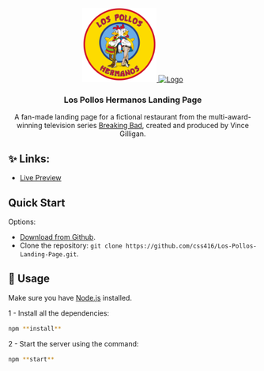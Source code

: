 <!-- PROJECT LOGO -->
<br />
<div align="center">
  <a href="https://github.com/othneildrew/Best-README-Template">
     <img src="src/assets/images/logo.png" alt="Logo" width="150" height="150">
  </a>
   <a href="https://github.com/othneildrew/Best-README-Template">
     <img src="https://upload.wikimedia.org/wikipedia/commons/thumb/7/77/Breaking_Bad_logo.svg/2560px-Breaking_Bad_logo.svg.png" alt="Logo" width="250" height="150">
  </a>

  <h3 align="center">Los Pollos Hermanos Landing Page</h3>

  <p align="center">
    A fan-made landing page for a fictional restaurant from the multi-award-winning television series <a href="https://www.sonypictures.com/tv/breakingbad">Breaking Bad</a>, created and produced by Vince Gilligan.
    <br />
    <!-- <a href="https://github.com/othneildrew/Best-README-Template"><strong>Explore the docs »</strong></a>
    <br />
    <br />
    <a href="https://github.com/othneildrew/Best-README-Template">View Demo</a>
    ·
    <a href="https://github.com/othneildrew/Best-README-Template/issues">Report Bug</a>
    ·
    <a href="https://github.com/othneildrew/Best-README-Template/issues">Request Feature</a> -->
  </p>
</div>

## ✨ Links: 
+ [Live Preview](https://los-pollos-hermanos-5ba22.web.app/)
  
## Quick Start

Options:

- [Download from Github](https://github.com/creativetimofficial/awesome-landing-page.git).
- Clone the repository: `git clone https://github.com/css416/Los-Pollos-Landing-Page.git`.

## 🚀 Usage

Make sure you have [Node.js](https://nodejs.org/en/) installed.

1 - Install all the dependencies:

```sh
npm **install**
```

2 - Start the server using the command:
```sh
npm **start**
```